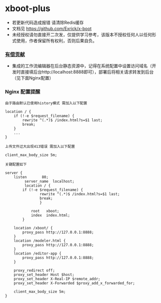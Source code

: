 # xboot-plus
- 若更新代码造成报错 请清除Redis缓存 
- 文档见 https://github.com/Exrick/x-boot
- 未经授权请勿直接开二次发，仅提供学习参考，该版本不授权任何人以任何形式使用，作者保留所有权利，否则后果自负。
### [有偿贡献](https://gitlab.com/Exrick/xboot-plus/blob/master/CONTRIBUTING.md)

- 集成的工作流编辑器在后台静态资源中，记得在系统配置中设置访问域名（开发时直接填后台http://localhost:8888即可），部署后将相关请求转发到后台（见下面Nginx配置）
### Nginx 配置提醒
```
由于路由默认已使用history模式 需加入以下配置

location / {
	if (!-e $request_filename) {
        rewrite ^(.*)$ /index.html?s=$1 last;
        break;
    }
    ...
}

上传文件过大出现413错误 需加入以下配置

client_max_body_size 5m;

关键配置如下

server {
	listen       80;
         server_name  localhost;
         location / {
		if (!-e $request_filename) {
            	rewrite ^(.*)$ /index.html?s=$1 last;
            	break;
        		}

            root   xboot;
            index  index.html;
        }

	location /xboot/ {
	    proxy_pass http://127.0.0.1:8888;
	}
	location /modeler.html {
	    proxy_pass http://127.0.0.1:8888;
	}
	location /editor-app {
	    proxy_pass http://127.0.0.1:8888;
	}

	proxy_redirect off;
	proxy_set_header Host $host;
	proxy_set_header X-Real-IP $remote_addr;
	proxy_set_header X-Forwarded $proxy_add_x_forwarded_for;

	client_max_body_size 5m;
}

```
